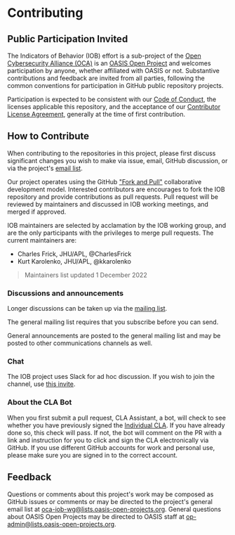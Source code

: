 # Contributing

## Public Participation Invited

The Indicators of Behavior (IOB) effort is a sub-project of the [Open Cybersecurity Alliance (OCA)](https://opencybersecurityalliance.org/) is an [OASIS Open Project](https://www.oasis-open.org/open-projects/) and welcomes participation by anyone, whether affiliated with OASIS or not. Substantive contributions and feedback are invited from all parties, following the common conventions for participation in GitHub public repository projects.

Participation is expected to be consistent with our [Code of Conduct](https://github.com/opencybersecurityalliance/oasis-open-project/blob/68f8ed4f99a6c289f946cfe93a1e7c488b357b23/CODE_OF_CONDUCT.md), the licenses applicable this repository, and the acceptance of our [Contributor License Agreement](https://www.oasis-open.org/open-projects/cla/oasis-open-projects-individual-contributor-license-agreement-i-cla/), generally at the time of first contribution. 

## How to Contribute

When contributing to the repositories in this project, please first discuss significant changes you wish to make via issue, email, GitHub discussion, or via the project's [email list](https://lists.oasis-open-projects.org/g/oca-iob-wg).

Our project operates using the GitHub ["Fork and Pull"](https://docs.github.com/en/pull-requests/collaborating-with-pull-requests/getting-started/about-collaborative-development-models#fork-and-pull-model) collaborative development model. Interested contributors are encourages to fork the IOB repository and provide contributions as pull requests. Pull request will be reviewed by maintainers and discussed in IOB working meetings, and merged if approved.

IOB maintainers are selected by acclamation by the IOB working group, and are the only participants with the privileges to merge pull requests. The current maintainers are:

* Charles Frick, JHU/APL, @CharlesFrick
* Kurt Karolenko, JHU/APL, @kkarolenko

> Maintainers list updated 1 December 2022
### Discussions and announcements

Longer discussions can be taken up via the [mailing list](https://lists.oasis-open-projects.org/g/oca-iob-wg). 

The general mailing list requires that you subscribe before you can send. 

General announcements are posted to the general mailing list and may be posted to other communications channels as well. 

### Chat 

The IOB project uses Slack for ad hoc discussion. If you wish to join the channel, use [this invite](https://join.slack.com/t/open-cybersecurity/shared_invite/zt-1jsgt1053-oYsfBPXXChhbRO4JO5Xo1A).

### About the CLA Bot

When you first submit a pull request, CLA Assistant, a bot, will check to see whether you have previously signed the [Individual CLA](https://cla-assistant.io/opencybersecurityalliance/oasis-open-project). If you have already done so, this check will pass. If not, the bot will comment on the PR with a link and instruction for you to click and sign the CLA electronically via GitHub. If you use different GitHub accounts for work and personal use, please make sure you are signed in to the correct account.

## Feedback

Questions or comments about this project's work may be composed as GitHub issues or comments or may be directed to the project's general email list at [oca-iob-wg@lists.oasis-open-projects.org](mailto:oca-iob-wg@lists.oasis-open-projects.org). General questions about OASIS Open Projects may be directed to OASIS staff at [op-admin@lists.oasis-open-projects.org](mailto:op-admin@lists.oasis-open-projects.org).
